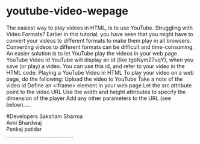 # youtube-video-wepage
The easiest way to play videos in HTML, is to use YouTube.  Struggling with Video Formats? Earlier in this tutorial, you have seen that you might have to convert your videos to different formats to make them play in all browsers.  Converting videos to different formats can be difficult and time-consuming.  An easier solution is to let YouTube play the videos in your web page.  YouTube Video Id YouTube will display an id (like tgbNymZ7vqY), when you save (or play) a video.  You can use this id, and refer to your video in the HTML code.  Playing a YouTube Video in HTML To play your video on a web page, do the following:  Upload the video to YouTube Take a note of the video id Define an &lt;iframe> element in your web page Let the src attribute point to the video URL Use the width and height attributes to specify the dimension of the player Add any other parameters to the URL (see below).....


#Developers
Saksham Sharma <br>
Avni Bhardwaj <br>
Pankaj patidar <br>
............................................

